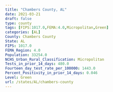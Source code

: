```yaml
---
title: "Chambers County, AL"
date: 2021-03-21
draft: false
type: county
tags: [FIPS:1017.0,FEMA:4.0,Micropolitan,Green]
categories: [AL]
County: Chambers County
State: AL
FIPS: 1017.0
FEMA_Region: 4.0
Population: 33254.0
NCHS_Urban_Rural_Classification: Micropolitan
Tests_in_prior_14_days: 480.0
Fourteen_day_test_rate_per_100000: 1443.0
Percent_Positivity_in_prior_14_days: 0.046
Level: Green
url: /states/AL/chambers-county
---
```



